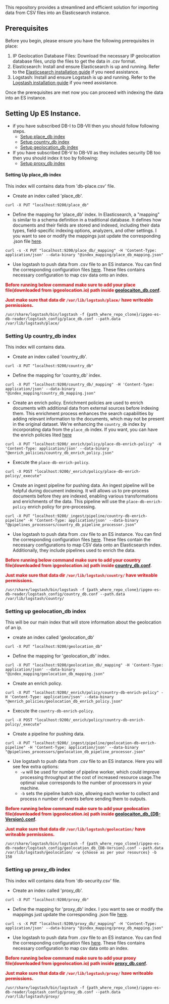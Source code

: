 This repository provides a streamlined and efficient solution for importing data from CSV files into an Elasticsearch instance.

## Prerequisites

Before you begin, please ensure you have the following prerequisites in place:

1) IP Geolocation Database Files: Download the necessary IP geolocation database files, unzip the files to get the data in .csv format.
2) Elasticsearch: Install and ensure Elasticsearch is up and running. Refer to the [Elasticsearch installation guide](https://www.elastic.co/guide/en/elasticsearch/reference/current/install-elasticsearch.html) if you need assistance.
3) Logstash: Install and ensure Logstash is up and running. Refer to the [Logstash installation guide](https://www.elastic.co/guide/en/logstash/current/installing-logstash.html) if you need assistance.

Once the prerequisites are met now you can proceed with indexing the data into an ES instance.

## Setting Up ES Instance.
- if you have subscribed DB-I to DB-VII then you should follow following steps.
    - [Setup place_db index](#setting-up-place_db-index)
    - [Setup country_db index](#setting-up-country_db-index)
    - [Setup geolocation_db index](#setting-up-geolocation_db-index)
- If you have subscribed DB-V to DB-VII as they includes security DB too then you should index it too by following:
    - [Setup proxy_db index](#)

#### Setting Up place_db index
This index will contains data from 'db-place.csv' file.
- Create an index called 'place_db'.
```
curl -X PUT "localhost:9200/place_db"
```

- Define the mapping for 'place_db' index. In Elasticsearch, a "mapping" is similar to a schema definition in a traditional database. It defines how documents and their fields are stored and indexed, including their data types, field-specific indexing options, analyzers, and other settings. I you want to see or modify the mappings just update the corresponding .json file [here](/index_mapping/).
```
curl -s -X PUT "localhost:9200/place_db/_mapping" -H 'Content-Type: application/json' --data-binary "@index_mapping/place_db_mapping.json"
```

- Use logstash to push data from .csv file to an ES instance. You can find the corresponding configuration files [here](/logstash_config/). These files contains necessary configuration to map csv data onto an index.

<span style="color:red;">**Before running below command make sure to add your place file(downloaded from ipgeolocation.io) path inside [geolocaiton_db.conf](/logstash_config/place_db.conf).**</span>

<span style="color:red;">**Just make sure that data dir `/var/lib/logstash/place/` have writeable permissions.**</span>

```
/usr/share/logstash/bin/logstash -f {path_where_repo_clone}/ipgeo-es-db-reader/logstash_config/place_db.conf --path.data /var/lib/logstash/place/
```

### Setting Up country_db index
This index will contains data.

- Create an index called 'country_db'.
```
curl -X PUT "localhost:9200/country_db"
```

- Define the mapping for 'country_db' index.
```
curl -X PUT "localhost:9200/country_db/_mapping" -H 'Content-Type: application/json' --data-binary "@index_mapping/country_db_mapping.json"
```

- Create an enrich policy. Enrichment policies are used to enrich documents with additional data from external sources before indexing them. This enrichment process enhances the search capabilities by adding relevant information to the documents, which may not be present in the original dataset. We're enhancing the `country_db` index by incorporating data from the `place_db` index.
If you want, you can have the enrich policies lited [here](/enrich_policies/)
```
curl -X PUT "localhost:9200/_enrich/policy/place-db-enrich-policy" -H 'Content-Type: application/json' --data-binary "@enrich_policies/country_db_enrich_policy.json"
```

- Execute the `place-db-enrich-policy`.
```
curl -X POST "localhost:9200/_enrich/policy/place-db-enrich-policy/_execute"
```

- Create an ingest pipeline for pushing data. An ingest pipeline will be helpful during document indexing. It will allows us to pre-process documents before they are indexed, enabling various transformations and enrichments of the data. This pipeline will use the `place-db-enrich-policy` enrich policy for pre-processing.
```
curl -X PUT "localhost:9200/_ingest/pipeline/country-db-enrich-pipeline" -H 'Content-Type: application/json' --data-binary "@pipelines_processors/country_db_pipeline_processor.json"
```

- Use logstash to push data from .csv file to an ES instance. You can find the corresponding configuration files [here](/logstash_config/). These files contain the necessary configurations to map CSV data onto an Elasticsearch index. Additionally, they include pipelines used to enrich the data.

<span style="color:red;">**Before running below command make sure to add your country file(downloaded from ipgeolocation.io) path inside [country_db.conf](/logstash_config/country_db.conf).**</span>

<span style="color:red;">**Just make sure that data dir `/var/lib/logstash/country/` have writeable permissions.**</span>

```
/usr/share/logstash/bin/logstash -f {path_where_repo_clone}/ipgeo-es-db-reader/logstash_config/country_db.conf --path.data /var/lib/logstash/country/
```

### Setting up geolocation_db index
This will be our main index that will store information about the geolocation of an ip.

- create an index called 'geolocation_db'
```
curl -X PUT "localhost:9200/geolocation_db"
```

- Define the mapping for 'geolocation_db' index.
```
curl -X PUT "localhost:9200/geolocation_db/_mapping" -H 'Content-Type: application/json' --data-binary "@index_mapping/geolocation_db_mapping.json"
```

- Create an enrich policy.
```
curl -X PUT "localhost:9200/_enrich/policy/country-db-enrich-policy" -H 'Content-Type: application/json' --data-binary "@enrich_policies/geolocation_db_enrich_policy.json"
```

- Execute the `country-db-enrich-policy`.
```
curl -X POST "localhost:9200/_enrich/policy/country-db-enrich-policy/_execute"
```

- Create a pipeline for pushing data.
```
curl -X PUT "localhost:9200/_ingest/pipeline/geolocation-db-enrich-pipeline" -H 'Content-Type: application/json' --data-binary "@pipelines_processors/geolocation_db_pipeline_processor.json"
```

- Use logstash to push data from .csv file to an ES instance. Here you will see few extra options:
    - `-w` will be used for number of pipeline worker, which could improve processing throughput at the cost of increased resource usage.The optimal value corresponds to the number of processors in your machine.
    - `-b` sets the pipeline batch size, allowing each worker to collect and process n number of events before sending them to outputs.

<span style="color:red;">**Before running below command make sure to add your geolocation file(downloaded from ipgeolocation.io) path inside [geolocaiton_db_{DB-Version}.conf](/logstash_config/geolocation_db_VII.conf).**</span>

<span style="color:red;">**Just make sure that data dir `/var/lib/logstash/geolocation/` have writeable permissions.**</span>
```
/usr/share/logstash/bin/logstash -f {path_where_repo_clone}/ipgeo-es-db-reader/logstash_config/geolocation_db_{DB-Version}.conf --path.data /var/lib/logstash/geolocation/ -w {choose as per your resources} -b 150
```


### Setting up proxy_db index
This index will contains data from 'db-security.csv' file.
- Create an index called 'proxy_db'.
```
curl -X PUT "localhost:9200/proxy_db"
```

- Define the mapping for 'proxy_db' index. I you want to see or modify the mappings just update the corresponding .json file [here](/index_mapping/).
```
curl -s -X PUT "localhost:9200/proxy_db/_mapping" -H 'Content-Type: application/json' --data-binary "@index_mapping/proxy_db_mapping.json"
```

- Use logstash to push data from .csv file to an ES instance. You can find the corresponding configuration files [here](/logstash_config/). These files contains necessary configuration to map csv data onto an index.

<span style="color:red;">**Before running below command make sure to add your proxy file(downloaded from ipgeolocation.io) path inside [proxy_db.conf](/logstash_config/proxy_db.conf).**</span>

<span style="color:red;">**Just make sure that data dir `/var/lib/logstash/proxy/` have writeable permissions.**</span>


```
/usr/share/logstash/bin/logstash -f {path_where_repo_clone}/ipgeo-es-db-reader/logstash_config/proxy_db.conf --path.data /var/lib/logstash/proxy/
```

